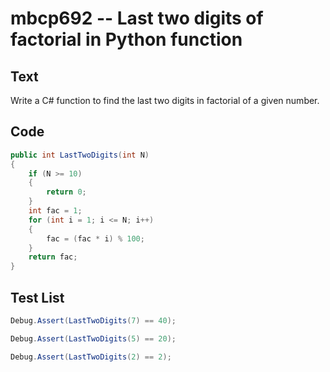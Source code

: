 # mbcp692 -- Last two digits of factorial in Python function

## Text

Write a C# function to find the last two digits in factorial of a given number.

## Code

```csharp
public int LastTwoDigits(int N) 
{ 
    if (N >= 10) 
    { 
        return 0; 
    } 
    int fac = 1; 
    for (int i = 1; i <= N; i++) 
    { 
        fac = (fac * i) % 100; 
    } 
    return fac; 
}
```

## Test List

```csharp
Debug.Assert(LastTwoDigits(7) == 40);
```

```csharp
Debug.Assert(LastTwoDigits(5) == 20);
```

```csharp
Debug.Assert(LastTwoDigits(2) == 2);
```

